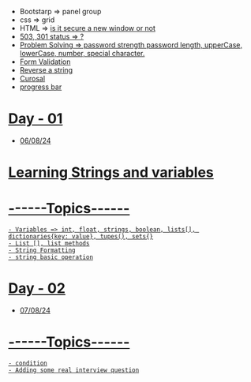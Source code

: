 - Bootstarp => panel group
- css => grid
- HTML => <a href="link" target="_blank"> is it secure a new window or not
- 503, 301 status => ?
- Problem Solving => password strength password length, upperCase, lowerCase, number, special character. 
- Form Validation 
- Reverse a string
- Curosal
- progress bar

# Day - 01
- 06/08/24

# Learning Strings and variables

# ------Topics------
    - Variables => int, float, strings, boolean, lists[], dictionaries{key: value}, tupes(), sets{}
    - List [], list methods
    - String Formatting
    - string basic operation

# Day - 02

- 07/08/24

# ------Topics------
    - condition
    - Adding some real interview question
